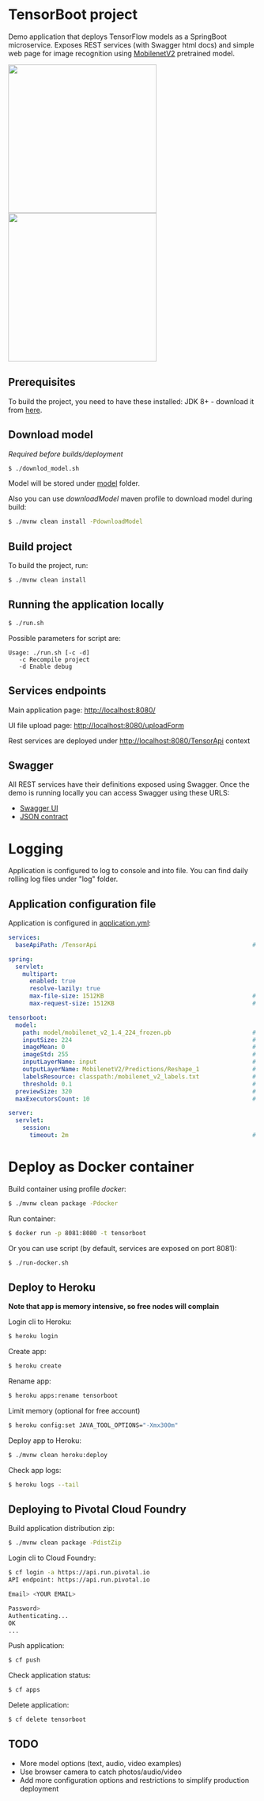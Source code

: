 # TensorBoot project
Demo application that deploys TensorFlow models as a SpringBoot microservice. 
Exposes REST services (with Swagger html docs) and simple web page for image recognition using [MobilenetV2](https://github.com/tensorflow/models/tree/master/research/slim/nets/mobilenet) pretrained model. 


<img src="https://github.com/Grolex18/tensorboot/blob/master/img/Screen1.png" width="300">
<img src="https://github.com/Grolex18/tensorboot/blob/master/img/Screen2.png" width="300">

## Prerequisites
To build the project, you need to have these installed:
   JDK 8+ - download it from [here](https://www.oracle.com/technetwork/java/javase/downloads/).

## Download model
*Required before builds/deployment*
```sh
$ ./downlod_model.sh
```
Model will be stored under [model](/model/) folder.

Also you can use *downloadModel* maven profile to download model during build:
```sh
$ ./mvnw clean install -PdownloadModel
```

## Build project

To build the project, run:

```sh
$ ./mvnw clean install
```

## Running the application locally

```sh
$ ./run.sh
```
Possible parameters for script are:
```
Usage: ./run.sh [-c -d]
   -c Recompile project
   -d Enable debug
```

## Services endpoints
Main application page: [http://localhost:8080/](http://localhost:8080/)

UI file upload page: [http://localhost:8080/uploadForm](http://localhost:8080/uploadForm)

Rest services are deployed under [http://localhost:8080/TensorApi](http://localhost:8080/TensorApi) context

## Swagger

All REST services have their definitions exposed using Swagger. Once the demo is running locally you can access Swagger using these URLS:

* [Swagger UI](http://localhost:8080/swagger-ui.html)
* [JSON contract](http://localhost:8080/v2/api-docs)

# Logging
Application is configured to log to console and into file.
You can find daily rolling log files under "log" folder.

## Application configuration file
Application is configured in [application.yml](src/main/resources/application.yml):

```yaml
services:
  baseApiPath: /TensorApi                                            # Application services context path

spring:
  servlet:
    multipart:
      enabled: true
      resolve-lazily: true
      max-file-size: 1512KB                                          # Upload file size limit
      max-request-size: 1512KB                                       # Upload request size limit

tensorboot:
  model:
    path: model/mobilenet_v2_1.4_224_frozen.pb                       # Path to model file
    inputSize: 224                                                   # The input size. A square image of inputSize x inputSize is assumed.
    imageMean: 0                                                     # The assumed mean of the image values. 
    imageStd: 255                                                    # The assumed std of the image values.
    inputLayerName: input                                            # The label of the image input node.
    outputLayerName: MobilenetV2/Predictions/Reshape_1               # The label of the output node.
    labelsResource: classpath:/mobilenet_v2_labels.txt               # Path to resource with labels
    threshold: 0.1                                                   # Object detection threshold
  previewSize: 320                                                   # Width of the previews
  maxExecutorsCount: 10                                              # Executors pool size for images processing

server:
  servlet:
    session:
      timeout: 2m                                                    # Timeout for storing uploaded image previews in sessions 
```

# Deploy as Docker container
Build container using profile *docker*:

```sh
$ ./mvnw clean package -Pdocker
```
Run container:

```sh
$ docker run -p 8081:8080 -t tensorboot
```

Or you can use script (by default, services are exposed on port 8081):

```sh
$ ./run-docker.sh
```

## Deploy to Heroku

**Note that app is memory intensive, so free nodes will complain**

Login cli to Heroku: 
```sh
$ heroku login
```
Create app:
```sh
$ heroku create
```
Rename app:
```sh
$ heroku apps:rename tensorboot
```
Limit memory (optional for free account)
```sh
$ heroku config:set JAVA_TOOL_OPTIONS="-Xmx300m"
```
Deploy app to Heroku:
```sh
$ ./mvnw clean heroku:deploy
```
Check app logs:
```sh
$ heroku logs --tail
```


## Deploying to Pivotal Cloud Foundry

Build application distribution zip:
```sh
$ ./mvnw clean package -PdistZip
```

Login cli to Cloud Foundry:

```sh
$ cf login -a https://api.run.pivotal.io
API endpoint: https://api.run.pivotal.io

Email> <YOUR EMAIL>

Password> 
Authenticating...
OK
...
```

Push application:
```sh
$ cf push 
```

Check application status:
```sh
$ cf apps 
```

Delete application:
```sh
$ cf delete tensorboot 
```


## TODO

- More model options (text, audio, video examples)
- Use browser camera to catch photos/audio/video
- Add more configuration options and restrictions to simplify production deployment